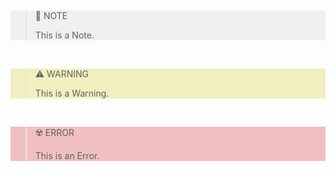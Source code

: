 
 

<div style="background-color:rgba(200, 200, 200, 0.25);">

> 📑 NOTE
>
> This is a Note.

</div>

 

<div style="background-color:rgba(200, 200, 10, 0.25);">

> ⚠️ WARNING
>
> This is a Warning.

</div>

 

<div style="background-color:rgba(200, 10, 10, 0.25);">

> ☢️ ERROR
>
> This is an Error.

</div>

 
